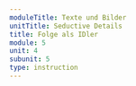 ```yaml
---
moduleTitle: Texte und Bilder
unitTitle: Seductive Details
title: Folge als IDler
module: 5
unit: 4
subunit: 5
type: instruction
---
```


<videomodeling answer="wCCQ_jEWbm8" question="N9ZYQwlKtvA"></videomodeling>


<!-- -	Question: Du weißt jetzt, dass Seductive Details vor allem für Novizen negative Effekte auf das Lernen haben. Überlege mal kurz, welche Schlussfolgerungen du daraus für dich bei der Entwicklung von Power-Points oder E-Learning Produkten ableiten kannst? 
-	Answer: Als Entwickler von E-Learning Produkten solltest du darauf achten, Seductive Details zu reduzieren. Vor allem Novizen sind von Seductive Details besonders abgelenkt, bei Experten scheint es weniger wichtig zu sein. Reduzieren heißt aber gleichzeitig nicht, du musst ganz auf ansprechende Details verzichten. Die Frage ist vielmehr, welchen Grad an Seductive Details ist noch vertretbar. Als Faustregel könntest du sagen: Sobald Lernende für mehr als eine 200 Millisekunden mehr als 1 mal auf Seductive Details achten, solltest du diese abschwächen oder entfernen.  -->
